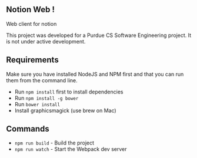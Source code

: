 ## Notion Web !

Web client for notion

This project was developed for a Purdue CS Software Engineering project. It is not under active development.

## Requirements
Make sure you have installed NodeJS and NPM first and that you can run them from the command line.
* Run `npm install` first to install dependencies
* Run `npm install -g bower`
* Run `bower install`
* Install graphicsmagick (use brew on Mac)

## Commands
* `npm run build` - Build the project
* `npm run watch` - Start the Webpack dev server
